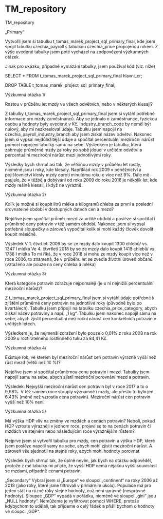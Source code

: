 # TM_repository
TM_repository

„Primary“

Vytvořil jsem si tabulku t_tomas_marek_project_sql_primary_final, kde jsem 
spojil tabulku czechia_payroll s tabulkou czechia_price propojenou rokem. 
Z výše uvedené tabulky jsem poté vycházel na zodpovězení výzkumných otázek.

Jinak pro ukázku, případně vymazání tabulky, jsem používal kód (viz. níže)

SELECT * FROM t_tomas_marek_project_sql_primary_final hlavni_cr;

DROP TABLE t_tomas_marek_project_sql_primary_final;

Výzkumná otázka 1/

Rostou v průběhu let mzdy ve všech odvětvích, nebo v některých klesají?

Z tabulky t_tomas_marek_project_sql_primary_final jsem si vytáhl potřebné 
informace pro mzdy zaměstnanců. Aby se jednalo o zaměstnance, fyzickou osobu
a hodnoty byly uvedené v Kč. Industry_branch_code by neměl být nulový, aby
mi nezkresloval údaje. Tabulku jsem napojil na czechia_payroll_industry_branch
aby jsem získal název odvětví. Nakonec jsem si vypsal nejdůležitější údaje a 
spočítal percentuální meziroční nárůst pomocí napojení tabulky samu na sebe.
Výsledkem je tabulka, která zahrnuje průměrné mzdy za roky po sobě jdoucí
v určitém odvětví a percentuální meziroční nárůst mezi jednotlivými roky.

Výsledky bych shrnul asi tak, že většinou mzdy v průběhu let rostly, nicméně 
jsou i roky, kde klesaly. Například rok 2009 v peněžnictví a pojišťovnictví 
klesly mzdy oproti minulému roku o více než 9%. Dále mě zaujalo, že v těžbě 
a dobývání od roku 2009 do roku 2016 je několik let, kde mzdy reálně klesali, 
i když ne výrazně. 

Výzkumná otázka 2/

Kolik je možné si koupit litrů mléka a kilogramů chleba za první a poslední srovnatelné 
období v dostupných datech cen a mezd?

Nejdříve jsem spočítal průměr mezd za určité období a posléze si spočítal 
i průměrné ceny potravin v též samém období. Nakonec jsem si vypsal potřebné
sloupečky a zároveň vypočítal kolik si mohl každý člověk dovolit koupit měsíčně. 

Výsledek
V 1. čtvrtletí 2006 by se ze mzdy dalo koupit 1300 chlebů/ vs. 1347 l mléka
Ve 4. čtvrtletí 2018 by se ze mzdy dalo koupit 1418 chlebů/ vs. 1738 l mléka
To mi říká, že v roce 2018 si mohu ze mzdy koupit více než v roce 2006, to znamená, 
že  v průběhu let se zvedla životní úroveň občanů (vztaženo ale pouze na ceny chleba a mléka)

Výzkumná otázka 3/

Která kategorie potravin zdražuje nejpomaleji (je u ní nejnižší percentuální meziroční nárůst)?

Z t_tomas_marek_project_sql_primary_final jsem si vytáhl údaje potřebné 
k zjištění průměrné ceny potravin na jednotlivé roky (původně bylo po 
kvartálech). Tabulku jsem připojil na tabulku czechia_price_category,
abych získal název potraviny a např. „1 kg“. Tabulku jsem nakonec napojil
samu na sebe, abych zjistil percentuální meziroční nárost cen konkrétních 
potravin v určitých letech. 

Výsledkem je, že nejmenší zdražení bylo pouze o 0,01% z roku 2008 na rok 2009
u roztíratelného rostlinného tuku za 84,41 Kč.

Výzkumná otázka 4/

Existuje rok, ve kterém byl meziroční nárůst cen potravin výrazně vyšší než růst mezd 
(větší než 10 %)?

Nejdříve jsem si spočítal průměrnou cenu potravin i mezd. Tabulky jsem napojil samu na 
sebe, abych zjistil meziroční porovnání mezd a potravin. 

Výsledek: Nejvyšší meziroční nárůst cen potravin byl v roce 2017
a to o 9,98%. V též samém roce stouply významně i mzdy, ale přesto to bylo
jen 6,43% (méně než vzrostla cena potravin). Meziroční nárůst cen potravin 
vyšší než 10% není. 

Výzkumná otázka 5/

Má výška HDP vliv na změny ve mzdách a cenách potravin? Neboli, pokud HDP vzroste výrazněji 
v jednom roce, projeví se to na cenách potravin či mzdách ve stejném nebo následujícím roce 
výraznějším růstem?

Nejprve jsem si vytvořil tabulku pro mzdy, cen potravin a výšku HDP, které jsem posléze 
napojil samy na sebe, abych mohl zjistit meziroční nárůst. A zároveň vše sjednotil na
stejné roky, abych mohl hodnoty porovnat. 

Výsledek bych shrnul tak, že úplně nevím, jak bych na otázku odpověděl, protože z mé tabulky 
mi přijde, že vyšší HDP nemá nějakou vyšší souvislost se mzdami, případně cenami potravin.

„Secondary“
Vybral jsem si „Europe“ ve sloupci „continent“ na roky 2006 až 2018 (jako roky, které jsme 
filtrovali v primárním úkolu). Populace má pro jeden stát na různé roky stejné hodnoty, což 
není správně (nesprávné hodnoty). Sloupec „GDP“ vypadá v pořádku, nicméně ve sloupci „gini“ 
jsou „NULL hodnoty“. Nemůžeme je vyfiltrovat pomocí WHERE, protože kdybychom to udělali, tak 
přijdeme o celý řádek a přišli bychom o hodnoty ve sloupci „GDP“.   

